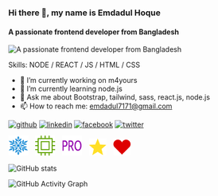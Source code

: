 ### Hi there 👋, my name is Emdadul Hoque
#### A passionate frontend developer from Bangladesh
![A passionate frontend developer from Bangladesh](https://scontent.fdac13-1.fna.fbcdn.net/v/t31.18172-8/16715871_957162291087237_3694765421365771314_o.jpg?_nc_cat=108&ccb=1-7&_nc_sid=174925&_nc_eui2=AeGWxpZgPCb0uqfG4q8fNcsdAMVcIiglaVkAxVwiKCVpWfXG29IkiXKKsH4A45zYUSUMljuuiLBRRR47kg2ayAGF&_nc_ohc=ecG3KzyIfTsAX9vy-Tt&_nc_ht=scontent.fdac13-1.fna&oh=00_AT-rf2gvQPuwca_LmVdyxdZbjAWO_kc5iQ9_hqgKkHr_fw&oe=62B6085C)


Skills:  NODE / REACT / JS / HTML / CSS

- 🔭 I’m currently working on m4yours 
- 🌱 I’m currently learning node.js 
- 💬 Ask me about Bootstrap, tailwind, sass, react.js, node.js 
- 📫 How to reach me: emdadul7171@gmail.com 


[<img src='https://cdn.jsdelivr.net/npm/simple-icons@3.0.1/icons/github.svg' alt='github' height='40'>](https://github.com/Emdadul71)  [<img src='https://cdn.jsdelivr.net/npm/simple-icons@3.0.1/icons/linkedin.svg' alt='linkedin' height='40'>](https://www.linkedin.com/in/emdadul-hoque-2b2b24121//)  [<img src='https://cdn.jsdelivr.net/npm/simple-icons@3.0.1/icons/facebook.svg' alt='facebook' height='40'>](https://www.facebook.com/tanim.imtiaz/)  [<img src='https://cdn.jsdelivr.net/npm/simple-icons@3.0.1/icons/twitter.svg' alt='twitter' height='40'>](https://twitter.com/tanim_imtiaz)  

<a href='https://archiveprogram.github.com/'><img src='https://raw.githubusercontent.com/acervenky/animated-github-badges/master/assets/acbadge.gif' width='40' height='40'></a> <a href='https://docs.github.com/en/developers'><img src='https://raw.githubusercontent.com/acervenky/animated-github-badges/master/assets/devbadge.gif' width='40' height='40'></a> <a href='https://github.com/pricing'><img src='https://raw.githubusercontent.com/acervenky/animated-github-badges/master/assets/pro.gif' width='40' height='40'></a> <a href='https://stars.github.com/'><img src='https://raw.githubusercontent.com/acervenky/animated-github-badges/master/assets/starbadge.gif' width='35' height='35'></a> <a href='https://docs.github.com/en/github/supporting-the-open-source-community-with-github-sponsors'><img src='https://raw.githubusercontent.com/acervenky/animated-github-badges/master/assets/sponsorbadge.gif' width='35' height='35'></a> 

![GitHub stats](https://github-readme-stats.vercel.app/api?username=Emdadul71&show_icons=true)  

![GitHub Activity Graph](https://activity-graph.herokuapp.com/graph?username=Emdadul71)  



